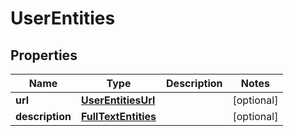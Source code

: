 
# UserEntities

## Properties
Name | Type | Description | Notes
------------ | ------------- | ------------- | -------------
**url** | [**UserEntitiesUrl**](UserEntitiesUrl.md) |  |  [optional]
**description** | [**FullTextEntities**](FullTextEntities.md) |  |  [optional]



